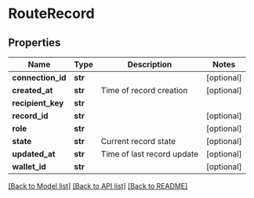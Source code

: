 # RouteRecord

## Properties
Name | Type | Description | Notes
------------ | ------------- | ------------- | -------------
**connection_id** | **str** |  | [optional] 
**created_at** | **str** | Time of record creation | [optional] 
**recipient_key** | **str** |  | 
**record_id** | **str** |  | [optional] 
**role** | **str** |  | [optional] 
**state** | **str** | Current record state | [optional] 
**updated_at** | **str** | Time of last record update | [optional] 
**wallet_id** | **str** |  | [optional] 

[[Back to Model list]](../README.md#documentation-for-models) [[Back to API list]](../README.md#documentation-for-api-endpoints) [[Back to README]](../README.md)



